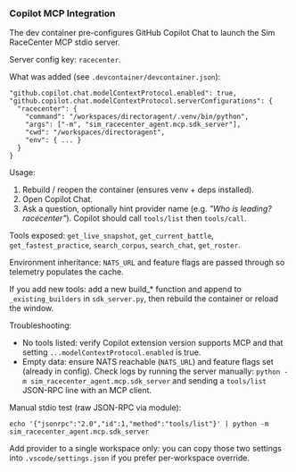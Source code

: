 ### Copilot MCP Integration

The dev container pre-configures GitHub Copilot Chat to launch the Sim RaceCenter MCP stdio server.

Server config key: `racecenter`.

What was added (see `.devcontainer/devcontainer.json`):
```
"github.copilot.chat.modelContextProtocol.enabled": true,
"github.copilot.chat.modelContextProtocol.serverConfigurations": {
  "racecenter": {
    "command": "/workspaces/directoragent/.venv/bin/python",
    "args": ["-m", "sim_racecenter_agent.mcp.sdk_server"],
    "cwd": "/workspaces/directoragent",
    "env": { ... }
  }
}
```

Usage:
1. Rebuild / reopen the container (ensures venv + deps installed).
2. Open Copilot Chat.
3. Ask a question, optionally hint provider name (e.g. *"Who is leading? racecenter"*). Copilot should call `tools/list` then `tools/call`.

Tools exposed: `get_live_snapshot`, `get_current_battle`, `get_fastest_practice`, `search_corpus`, `search_chat`, `get_roster`.

Environment inheritance: `NATS_URL` and feature flags are passed through so telemetry populates the cache.

If you add new tools: add a new build_* function and append to `_existing_builders` in `sdk_server.py`, then rebuild the container or reload the window.

Troubleshooting:
* No tools listed: verify Copilot extension version supports MCP and that setting `...modelContextProtocol.enabled` is true.
* Empty data: ensure NATS reachable (`NATS_URL`) and feature flags set (already in config). Check logs by running the server manually: `python -m sim_racecenter_agent.mcp.sdk_server` and sending a `tools/list` JSON-RPC line with an MCP client.

Manual stdio test (raw JSON-RPC via module):
```
echo '{"jsonrpc":"2.0","id":1,"method":"tools/list"}' | python -m sim_racecenter_agent.mcp.sdk_server
```

Add provider to a single workspace only: you can copy those two settings into `.vscode/settings.json` if you prefer per-workspace override.
